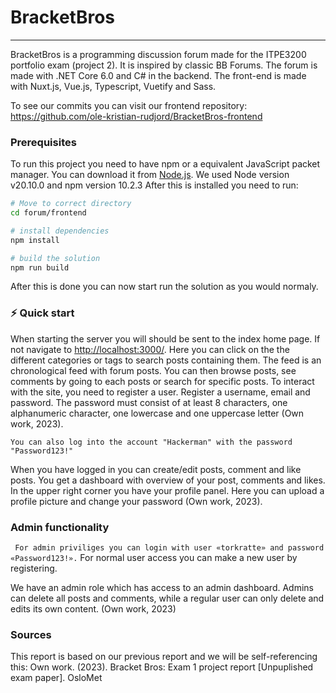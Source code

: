 BracketBros
======================

* * *

BracketBros is a programming discussion forum made for the ITPE3200 portfolio exam (project 2). It is inspired by classic BB Forums. The forum is made with .NET Core 6.0 and C# in the backend. The front-end is made with Nuxt.js, Vue.js, Typescript, Vuetify and Sass. 

To see our commits you can visit our frontend repository:
[https://github.com/ole-kristian-rudjord/BracketBros-frontend
](https://github.com/ole-kristian-rudjord/BracketBros-frontend)

### Prerequisites

To run this project you need to have npm or a equivalent JavaScript packet manager. You can download it from [Node.js](https://nodejs.org/en). We used Node version v20.10.0 and npm version
10.2.3  After this is installed you need to run:

```bash
# Move to correct directory 
cd forum/frontend

# install dependencies  
npm install

# build the solution
npm run build
```

After this is done you can now start run the solution as you would normaly.

### **⚡ Quick start**

When starting the server you will should be sent to the index home page. If not navigate to [http://localhost:3000/](http://localhost:3000/). Here you can click on the the different categories or tags to search posts containing them. The feed is an chronological feed with forum posts. You can then browse posts, see comments by going to each posts or search for specific posts. To interact with the site, you need to register a user. Register a username, email and password. The password must consist of at least 8 characters, one alphanumeric character, one lowercase and one uppercase letter (Own work, 2023).

`You can also log into the account "Hackerman" with the password "Password123!"`

When you have logged in you can create/edit posts, comment and like posts. You get a dashboard with overview of your post, comments and likes. In the upper right corner you have your profile panel. Here you can  upload a profile picture and change your password (Own work, 2023).

### Admin functionality

` For admin priviliges you can login with user «torkratte» and password «Password123!».`  For normal user access you can make a new user by registering.

We have an admin role which has access to an admin dashboard. Admins can delete all posts and comments, while a regular user can only delete and edits its own content. (Own work, 2023)

### Sources

This report is based on our previous report and we will be self-referencing this:
Own work. (2023). Bracket Bros: Exam 1 project report [Unpuplished exam paper]. OsloMet